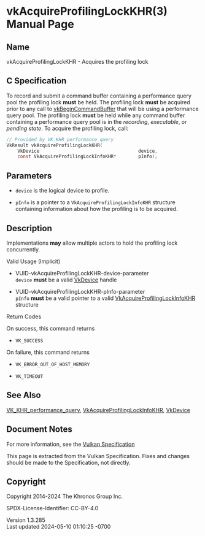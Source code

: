 # vkAcquireProfilingLockKHR(3) Manual Page

## Name

vkAcquireProfilingLockKHR - Acquires the profiling lock



## <a href="#_c_specification" class="anchor"></a>C Specification

To record and submit a command buffer containing a performance query
pool the profiling lock **must** be held. The profiling lock **must** be
acquired prior to any call to
[vkBeginCommandBuffer](https://registry.khronos.org/vulkan/specs/1.3-extensions/man/html/vkBeginCommandBuffer.html) that will be using a
performance query pool. The profiling lock **must** be held while any
command buffer containing a performance query pool is in the
*recording*, *executable*, or *pending state*. To acquire the profiling
lock, call:

``` c
// Provided by VK_KHR_performance_query
VkResult vkAcquireProfilingLockKHR(
    VkDevice                                    device,
    const VkAcquireProfilingLockInfoKHR*        pInfo);
```

## <a href="#_parameters" class="anchor"></a>Parameters

- `device` is the logical device to profile.

- `pInfo` is a pointer to a `VkAcquireProfilingLockInfoKHR` structure
  containing information about how the profiling is to be acquired.

## <a href="#_description" class="anchor"></a>Description

Implementations **may** allow multiple actors to hold the profiling lock
concurrently.

Valid Usage (Implicit)

- <a href="#VUID-vkAcquireProfilingLockKHR-device-parameter"
  id="VUID-vkAcquireProfilingLockKHR-device-parameter"></a>
  VUID-vkAcquireProfilingLockKHR-device-parameter  
  `device` **must** be a valid [VkDevice](https://registry.khronos.org/vulkan/specs/1.3-extensions/man/html/VkDevice.html) handle

- <a href="#VUID-vkAcquireProfilingLockKHR-pInfo-parameter"
  id="VUID-vkAcquireProfilingLockKHR-pInfo-parameter"></a>
  VUID-vkAcquireProfilingLockKHR-pInfo-parameter  
  `pInfo` **must** be a valid pointer to a valid
  [VkAcquireProfilingLockInfoKHR](https://registry.khronos.org/vulkan/specs/1.3-extensions/man/html/VkAcquireProfilingLockInfoKHR.html)
  structure

Return Codes

On success, this command returns  
- `VK_SUCCESS`

On failure, this command returns  
- `VK_ERROR_OUT_OF_HOST_MEMORY`

- `VK_TIMEOUT`

## <a href="#_see_also" class="anchor"></a>See Also

[VK_KHR_performance_query](https://registry.khronos.org/vulkan/specs/1.3-extensions/man/html/VK_KHR_performance_query.html),
[VkAcquireProfilingLockInfoKHR](https://registry.khronos.org/vulkan/specs/1.3-extensions/man/html/VkAcquireProfilingLockInfoKHR.html),
[VkDevice](https://registry.khronos.org/vulkan/specs/1.3-extensions/man/html/VkDevice.html)

## <a href="#_document_notes" class="anchor"></a>Document Notes

For more information, see the <a
href="https://registry.khronos.org/vulkan/specs/1.3-extensions/html/vkspec.html#vkAcquireProfilingLockKHR"
target="_blank" rel="noopener">Vulkan Specification</a>

This page is extracted from the Vulkan Specification. Fixes and changes
should be made to the Specification, not directly.

## <a href="#_copyright" class="anchor"></a>Copyright

Copyright 2014-2024 The Khronos Group Inc.

SPDX-License-Identifier: CC-BY-4.0

Version 1.3.285  
Last updated 2024-05-10 01:10:25 -0700
